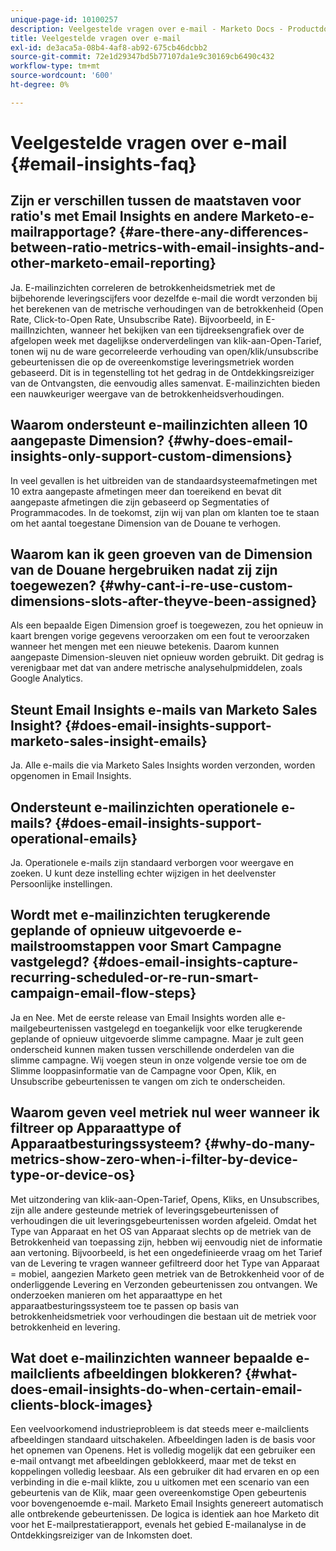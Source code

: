 ```yaml
---
unique-page-id: 10100257
description: Veelgestelde vragen over e-mail - Marketo Docs - Productdocumentatie
title: Veelgestelde vragen over e-mail
exl-id: de3aca5a-08b4-4af8-ab92-675cb46dcbb2
source-git-commit: 72e1d29347bd5b77107da1e9c30169cb6490c432
workflow-type: tm+mt
source-wordcount: '600'
ht-degree: 0%

---
```


# Veelgestelde vragen over e-mail {#email-insights-faq}

## Zijn er verschillen tussen de maatstaven voor ratio&#39;s met Email Insights en andere Marketo-e-mailrapportage? {#are-there-any-differences-between-ratio-metrics-with-email-insights-and-other-marketo-email-reporting}

Ja. E-mailinzichten correleren de betrokkenheidsmetriek met de bijbehorende leveringscijfers voor dezelfde e-mail die wordt verzonden bij het berekenen van de metrische verhoudingen van de betrokkenheid (Open Rate, Click-to-Open Rate, Unsubscribe Rate). Bijvoorbeeld, in E-mailInzichten, wanneer het bekijken van een tijdreeksengrafiek over de afgelopen week met dagelijkse onderverdelingen van klik-aan-Open-Tarief, tonen wij nu de ware gecorreleerde verhouding van open/klik/unsubscribe gebeurtenissen die op de overeenkomstige leveringsmetriek worden gebaseerd. Dit is in tegenstelling tot het gedrag in de Ontdekkingsreiziger van de Ontvangsten, die eenvoudig alles samenvat. E-mailinzichten bieden een nauwkeuriger weergave van de betrokkenheidsverhoudingen.

## Waarom ondersteunt e-mailinzichten alleen 10 aangepaste Dimension? {#why-does-email-insights-only-support-custom-dimensions}

In veel gevallen is het uitbreiden van de standaardsysteemafmetingen met 10 extra aangepaste afmetingen meer dan toereikend en bevat dit aangepaste afmetingen die zijn gebaseerd op Segmentaties of Programmacodes. In de toekomst, zijn wij van plan om klanten toe te staan om het aantal toegestane Dimension van de Douane te verhogen.

## Waarom kan ik geen groeven van de Dimension van de Douane hergebruiken nadat zij zijn toegewezen? {#why-cant-i-re-use-custom-dimensions-slots-after-theyve-been-assigned}

Als een bepaalde Eigen Dimension groef is toegewezen, zou het opnieuw in kaart brengen vorige gegevens veroorzaken om een fout te veroorzaken wanneer het mengen met een nieuwe betekenis. Daarom kunnen aangepaste Dimension-sleuven niet opnieuw worden gebruikt. Dit gedrag is verenigbaar met dat van andere metrische analysehulpmiddelen, zoals Google Analytics.

## Steunt Email Insights e-mails van Marketo Sales Insight? {#does-email-insights-support-marketo-sales-insight-emails}

Ja. Alle e-mails die via Marketo Sales Insights worden verzonden, worden opgenomen in Email Insights.

## Ondersteunt e-mailinzichten operationele e-mails? {#does-email-insights-support-operational-emails}

Ja. Operationele e-mails zijn standaard verborgen voor weergave en zoeken. U kunt deze instelling echter wijzigen in het deelvenster Persoonlijke instellingen.

## Wordt met e-mailinzichten terugkerende geplande of opnieuw uitgevoerde e-mailstroomstappen voor Smart Campagne vastgelegd? {#does-email-insights-capture-recurring-scheduled-or-re-run-smart-campaign-email-flow-steps}

Ja en Nee. Met de eerste release van Email Insights worden alle e-mailgebeurtenissen vastgelegd en toegankelijk voor elke terugkerende geplande of opnieuw uitgevoerde slimme campagne. Maar je zult geen onderscheid kunnen maken tussen verschillende onderdelen van die slimme campagne. Wij voegen steun in onze volgende versie toe om de Slimme looppasinformatie van de Campagne voor Open, Klik, en Unsubscribe gebeurtenissen te vangen om zich te onderscheiden.

## Waarom geven veel metriek nul weer wanneer ik filtreer op Apparaattype of Apparaatbesturingssysteem? {#why-do-many-metrics-show-zero-when-i-filter-by-device-type-or-device-os}

Met uitzondering van klik-aan-Open-Tarief, Opens, Kliks, en Unsubscribes, zijn alle andere gesteunde metriek of leveringsgebeurtenissen of verhoudingen die uit leveringsgebeurtenissen worden afgeleid. Omdat het Type van Apparaat en het OS van Apparaat slechts op de metriek van de Betrokkenheid van toepassing zijn, hebben wij eenvoudig niet de informatie aan vertoning. Bijvoorbeeld, is het een ongedefinieerde vraag om het Tarief van de Levering te vragen wanneer gefiltreerd door het Type van Apparaat = mobiel, aangezien Marketo geen metriek van de Betrokkenheid voor of de onderliggende Levering en Verzonden gebeurtenissen zou ontvangen. We onderzoeken manieren om het apparaattype en het apparaatbesturingssysteem toe te passen op basis van betrokkenheidsmetriek voor verhoudingen die bestaan uit de metriek voor betrokkenheid en levering.

## Wat doet e-mailinzichten wanneer bepaalde e-mailclients afbeeldingen blokkeren? {#what-does-email-insights-do-when-certain-email-clients-block-images}

Een veelvoorkomend industrieprobleem is dat steeds meer e-mailclients afbeeldingen standaard uitschakelen. Afbeeldingen laden is de basis voor het opnemen van Openens. Het is volledig mogelijk dat een gebruiker een e-mail ontvangt met afbeeldingen geblokkeerd, maar met de tekst en koppelingen volledig leesbaar. Als een gebruiker dit had ervaren en op een verbinding in die e-mail klikte, zou u uitkomen met een scenario van een gebeurtenis van de Klik, maar geen overeenkomstige Open gebeurtenis voor bovengenoemde e-mail. Marketo Email Insights genereert automatisch alle ontbrekende gebeurtenissen. De logica is identiek aan hoe Marketo dit voor het E-mailprestatierapport, evenals het gebied E-mailanalyse in de Ontdekkingsreiziger van de Inkomsten doet.
